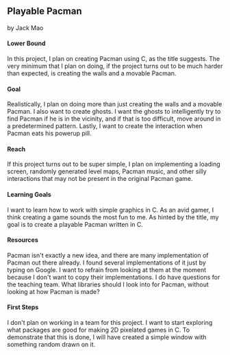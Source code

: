 ##  Playable Pacman
by Jack Mao
#### Lower Bound
In this project, I plan on creating Pacman using C, as the title suggests. The very minimum that I plan on doing, if the project turns out to be much harder than expected, is creating the walls and a movable Pacman.

#### Goal
Realistically, I plan on doing more than just creating the walls and a movable Pacman. I also want to create ghosts. I want the ghosts to intelligently try to find Pacman if he is in the vicinity, and if that is too difficult, move around in a predetermined pattern. Lastly, I want to create the interaction when Pacman eats his powerup pill.

#### Reach
If this project turns out to be super simple, I plan on implementing a loading screen, randomly generated level maps, Pacman music, and other silly interactions that may not be present in the original Pacman game.

#### Learning Goals
I want to learn how to work with simple graphics in C. As an avid gamer, I think creating a game sounds the most fun to me. As hinted by the title, my goal is to create a playable Pacman written in C.

#### Resources
Pacman isn't exactly a new idea, and there are many implementation of Pacman out there already. I found several implementations of it just by typing on Google. I want to refrain from looking at them at the moment because I don't want to copy their implementations. I do have questions for the teaching team. What libraries should I look into for Pacman, without looking at how Pacman is made?

#### First Steps
I don't plan on working in a team for this project. I want to start exploring what packages are good for making 2D pixelated games in C. To demonstrate that this is done, I will have created a simple window with something random drawn on it. 
